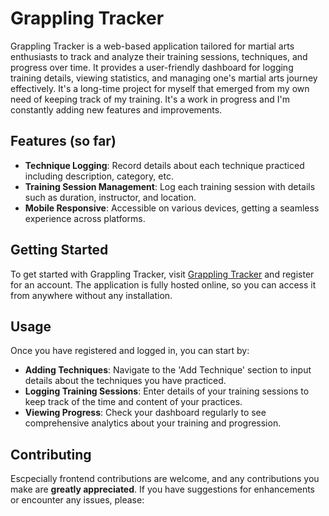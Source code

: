 # Grappling Tracker

Grappling Tracker is a web-based application tailored for martial arts enthusiasts to track and analyze their training sessions, techniques, and progress over time. It provides a user-friendly dashboard for logging training details, viewing statistics, and managing one's martial arts journey effectively. It's a long-time project for myself that emerged from my own need
of keeping track of my training. It's a work in progress and I'm constantly adding new features and improvements.

## Features (so far)

- **Technique Logging**: Record details about each technique practiced including description, category, etc.
- **Training Session Management**: Log each training session with details such as duration, instructor, and location.
- **Mobile Responsive**: Accessible on various devices, getting  a seamless experience across platforms.

## Getting Started

To get started with Grappling Tracker, visit [Grappling Tracker](https://grapplingtracker.com) and register for an account. The application is fully hosted online, so you can access it from anywhere without any installation.

## Usage

Once you have registered and logged in, you can start by:

- **Adding Techniques**: Navigate to the 'Add Technique' section to input details about the techniques you have practiced.
- **Logging Training Sessions**: Enter details of your training sessions to keep track of the time and content of your practices.
- **Viewing Progress**: Check your dashboard regularly to see comprehensive analytics about your training and progression.

## Contributing

Escpecially frontend contributions are welcome, and any contributions you make are **greatly appreciated**. If you have suggestions for enhancements or encounter any issues, please:
